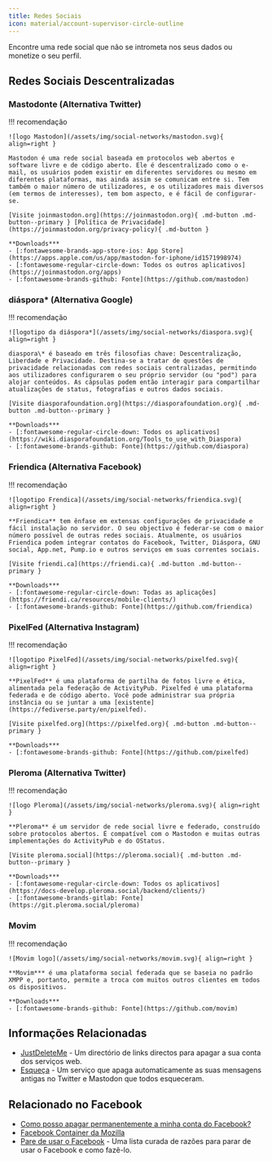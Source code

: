 ```yaml
---
title: Redes Sociais
icon: material/account-supervisor-circle-outline
---
```


Encontre uma rede social que não se intrometa nos seus dados ou monetize o seu perfil.

## Redes Sociais Descentralizadas

### Mastodonte (Alternativa Twitter)

!!! recomendação

    ![logo Mastodon](/assets/img/social-networks/mastodon.svg){ align=right }
    
    Mastodon é uma rede social baseada em protocolos web abertos e software livre e de código aberto. Ele é descentralizado como o e-mail, os usuários podem existir em diferentes servidores ou mesmo em diferentes plataformas, mas ainda assim se comunicam entre si. Tem também o maior número de utilizadores, e os utilizadores mais diversos (em termos de interesses), tem bom aspecto, e é fácil de configurar-se.
    
    [Visite joinmastodon.org](https://joinmastodon.org){ .md-button .md-button--primary } [Política de Privacidade](https://joinmastodon.org/privacy-policy){ .md-button }
    
    **Downloads***
    - [:fontawesome-brands-app-store-ios: App Store](https://apps.apple.com/us/app/mastodon-for-iphone/id1571998974)
    - [:fontawesome-regular-circle-down: Todos os outros aplicativos](https://joinmastodon.org/apps)
    - [:fontawesome-brands-github: Fonte](https://github.com/mastodon)

### diáspora\* (Alternativa Google)

!!! recomendação

    ![logotipo da diáspora*](/assets/img/social-networks/diaspora.svg){ align=right }
    
    diaspora\* é baseado em três filosofias chave: Descentralização, Liberdade e Privacidade. Destina-se a tratar de questões de privacidade relacionadas com redes sociais centralizadas, permitindo aos utilizadores configurarem o seu próprio servidor (ou "pod") para alojar conteúdos. As cápsulas podem então interagir para compartilhar atualizações de status, fotografias e outros dados sociais.
    
    [Visite diasporafoundation.org](https://diasporafoundation.org){ .md-button .md-button--primary }
    
    **Downloads***
    - [:fontawesome-regular-circle-down: Todos os aplicativos](https://wiki.diasporafoundation.org/Tools_to_use_with_Diaspora)
    - [:fontawesome-brands-github: Fonte](https://github.com/diaspora)

### Friendica (Alternativa Facebook)

!!! recomendação

    ![logotipo Frendica](/assets/img/social-networks/friendica.svg){ align=right }
    
    **Friendica** tem ênfase em extensas configurações de privacidade e fácil instalação no servidor. O seu objectivo é federar-se com o maior número possível de outras redes sociais. Atualmente, os usuários Friendica podem integrar contatos do Facebook, Twitter, Diáspora, GNU social, App.net, Pump.io e outros serviços em suas correntes sociais.
    
    [Visite friendi.ca](https://friendi.ca){ .md-button .md-button--primary }
    
    **Downloads***
    - [:fontawesome-regular-circle-down: Todas as aplicações](https://friendi.ca/resources/mobile-clients/)
    - [:fontawesome-brands-github: Fonte](https://github.com/friendica)

### PixelFed (Alternativa Instagram)

!!! recomendação

    ![logotipo PixelFed](/assets/img/social-networks/pixelfed.svg){ align=right }
    
    **PixelFed** é uma plataforma de partilha de fotos livre e ética, alimentada pela federação de ActivityPub. Pixelfed é uma plataforma federada e de código aberto. Você pode administrar sua própria instância ou se juntar a uma [existente](https://fediverse.party/en/pixelfed).
    
    [Visite pixelfed.org](https://pixelfed.org){ .md-button .md-button--primary }
    
    **Downloads***
    - [:fontawesome-brands-github: Fonte](https://github.com/pixelfed)

### Pleroma (Alternativa Twitter)

!!! recomendação

    ![logo Pleroma](/assets/img/social-networks/pleroma.svg){ align=right }
    
    **Pleroma** é um servidor de rede social livre e federado, construído sobre protocolos abertos. É compatível com o Mastodon e muitas outras implementações do ActivityPub e do OStatus.
    
    [Visite pleroma.social](https://pleroma.social){ .md-button .md-button--primary }
    
    **Downloads***
    - [:fontawesome-regular-circle-down: Todos os aplicativos](https://docs-develop.pleroma.social/backend/clients/)
    - [:fontawesome-brands-gitlab: Fonte](https://git.pleroma.social/pleroma)

### Movim

!!! recomendação

    ![Movim logo](/assets/img/social-networks/movim.svg){ align=right }
    
    **Movim*** é uma plataforma social federada que se baseia no padrão XMPP e, portanto, permite a troca com muitos outros clientes em todos os dispositivos.
    
    **Downloads***
    - [:fontawesome-brands-github: Fonte](https://github.com/movim)

## Informações Relacionadas

- [JustDeleteMe](https://justdeleteme.xyz) - Um directório de links directos para apagar a sua conta dos serviços web.
- [Esqueça](https://forget.codl.fr) - Um serviço que apaga automaticamente as suas mensagens antigas no Twitter e Mastodon que todos esqueceram.

## Relacionado no Facebook

- [Como posso apagar permanentemente a minha conta do Facebook?](https://www.facebook.com/help/224562897555674)
- [Facebook Container da Mozilla](https://addons.mozilla.org/firefox/addon/facebook-container)
- [Pare de usar o Facebook](https://web.archive.org/web/20190510075433/https://www.stopusingfacebook.co/) - Uma lista curada de razões para parar de usar o Facebook e como fazê-lo.
